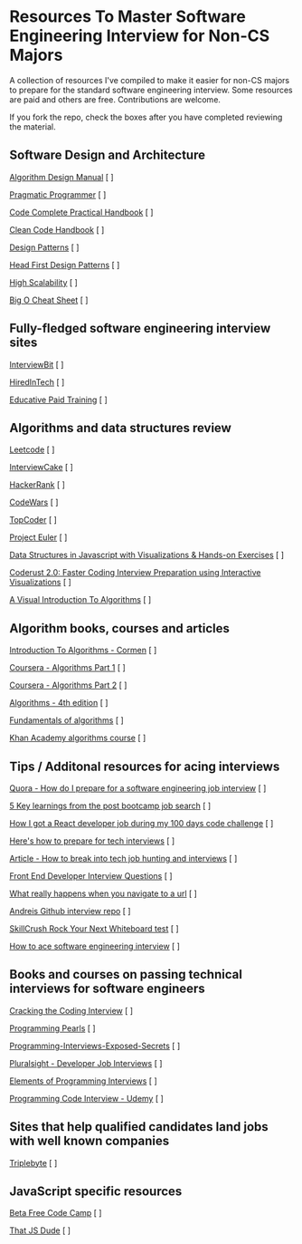 # Resources To Master Software Engineering Interview for Non-CS Majors

A collection of resources I've compiled to make it easier for non-CS majors to prepare for the standard software engineering interview. Some resources are paid and others are free. Contributions are welcome.

If you fork the repo, check the boxes after you have completed reviewing the material. 


## Software Design and Architecture 

[Algorithm Design Manual](https://www.amazon.com/Algorithm-Design-Manual-Steven-Skiena/dp/1848000693/ref=sr_1_1?s=books&ie=UTF8&qid=1501524776&sr=1-1&keywords=algorithm+design+manual) [ ]

[Pragmatic Programmer](https://www.amazon.com/Pragmatic-Programmer-Journeyman-Master/dp/020161622X/ref=sr_1_sc_1?s=books&ie=UTF8&qid=1501524762&sr=1-1-spell&keywords=pragmatti) [ ]

[Code Complete Practical Handbook](https://www.amazon.com/Code-Complete-Practical-Handbook-Construction/dp/0735619670/ref=sr_1_1?s=books&ie=UTF8&qid=1501524736&sr=1-1&keywords=code+complete) [ ]

[Clean Code Handbook](https://www.amazon.com/Clean-Code-Handbook-Software-Craftsmanship/dp/0132350882/ref=sr_1_1?ie=UTF8&qid=1501524706&sr=8-1&keywords=Clean-Code-Handbook-Software-Craftsmanship) [ ]

[Design Patterns](https://www.amazon.com/Design-Patterns-Elements-Reusable-Object-Oriented/dp/0201633612/ref=sr_1_1?s=books&ie=UTF8&qid=1501524802&sr=1-1&keywords=design+patterns) [ ]

[Head First Design Patterns](https://www.amazon.com/Head-First-Design-Patterns-Brain-Friendly/dp/0596007124/ref=sr_1_1?s=books&ie=UTF8&qid=1501524815&sr=1-1&keywords=head+first+design+patterns) [ ]

[High Scalability](http://highscalability.com/all-time-favorites/) [ ]
 
[Big O Cheat Sheet](http://bigocheatsheet.com/) [ ]


## Fully-fledged software engineering interview sites 

[InterviewBit](https://www.interviewbit.com) [ ]

[HiredInTech](https://www.hiredintech.com/) [ ]

[Educative Paid Training](https://www.educative.io/collection/5642554087309312/5679846214598656/experthelp) [ ]

## Algorithms and data structures review 

[Leetcode](https://leetcode.com/) [ ]

[InterviewCake](https://www.interviewcake.com/) [ ]

[HackerRank](https://www.hackerrank.com/) [ ]

[CodeWars](https://www.codewars.com/) [ ]

[TopCoder](https://www.topcoder.com/) [ ]

[Project Euler](https://projecteuler.net/archives) [ ]

[Data Structures in Javascript with Visualizations & Hands-on Exercises](https://www.educative.io/collection/10370001/160001) [ ]

[Coderust 2.0: Faster Coding Interview Preparation using Interactive Visualizations](https://www.educative.io/collection/5642554087309312/5679846214598656?authorName=Coderust) [ ]

[A Visual Introduction To Algorithms](https://www.educative.io/collection/10370001/760001?authorName=Educative) [ ]

## Algorithm books, courses and articles

[Introduction To Algorithms - Cormen](https://www.amazon.com/Introduction-Algorithms-3rd-MIT-Press/dp/0262033844/ref=sr_1_1?s=books&ie=UTF8&qid=1501524892&sr=1-1&keywords=introduction+to+algorithms) [ ]

[Coursera - Algorithms Part 1](https://www.coursera.org/learn/algorithms-part1) [ ]
 
[Coursera - Algorithms Part 2](https://www.coursera.org/learn/algorithms-part2) [ ]

[Algorithms - 4th edition](http://algs4.cs.princeton.edu/home/) [ ]

[Fundamentals of algorithms](http://www.geeksforgeeks.org/fundamentals-of-algorithms/) [ ]

[Khan Academy algorithms course](https://www.khanacademy.org/computing/computer-science/algorithms) [ ]


## Tips / Additonal resources for acing interviews 

[Quora - How do I prepare for a software engineering job interview](https://www.quora.com/How-do-I-prepare-for-a-software-engineering-job-interview) [ ]

[5 Key learnings from the post bootcamp job search](https://medium.freecodecamp.org/5-key-learnings-from-the-post-bootcamp-job-search-9a07468d2331) [ ]

[How I got a React developer job during my 100 days code challenge](https://medium.freecodecamp.org/got-a-react-developer-job-during-my-100dayscodechallenge-f455175d3776) [ ]

[Here's how to prepare for tech interviews](https://www.reddit.com/r/cscareerquestions/comments/1jov24/heres_how_to_prepare_for_tech_interviews/) [ ]

[Article - How to break into tech job hunting and interviews](https://haseebq.com/how-to-break-into-tech-job-hunting-and-interviews/) [ ]

[Front End Developer Interview Questions](https://github.com/h5bp/Front-end-Developer-Interview-Questions) [ ]

[What really happens when you navigate to a url](http://igoro.com/archive/what-really-happens-when-you-navigate-to-a-url/comment-page-3/) [ ]

[Andreis Github interview repo](https://github.com/andreis/interview) [ ]

[SkillCrush Rock Your Next Whiteboard test](https://skillcrush.com/2016/03/29/rock-your-next-whiteboard-test/) [ ]

[How to ace software engineering interview](https://interviewsteps.com/products/how-to-ace-the-software-engineering-interview) [ ]


## Books and courses on passing technical interviews for software engineers

[Cracking the Coding Interview](https://www.amazon.com/Cracking-Coding-Interview-Programming-Questions/dp/0984782850/ref=sr_1_1?ie=UTF8&qid=1501524591&sr=8-1&keywords=cracking+the+coding+interview) [ ]

[Programming Pearls](https://www.amazon.com/Programming-Pearls-2nd-Jon-Bentley/dp/0201657880/ref=sr_1_1?s=books&ie=UTF8&qid=1501524905&sr=1-1&keywords=programming+pearls) [ ]

[Programming-Interviews-Exposed-Secrets](https://www.amazon.com/Programming-Interviews-Exposed-Secrets-Landing/dp/1118261364/ref=sr_1_1?s=books&ie=UTF8&qid=1501524790&sr=1-1&keywords=programming+interviews+exposed) [ ]

[Pluralsight - Developer Job Interviews](https://app.pluralsight.com/courses/developer-job-interviews) [ ]

[Elements of Programming Interviews](https://www.amazon.com/Elements-Programming-Interviews-Insiders-Guide/dp/1479274836/ref=sr_1_4?s=books&ie=UTF8&qid=1501524835&sr=1-4&keywords=elements+of+programming+interviews) [ ]

[Programming Code Interview - Udemy](https://www.udemy.com/programming-code-interview/) [ ]


## Sites that help qualified candidates land jobs with well known companies

[Triplebyte](https://triplebyte.com/candidates) [ ]


## JavaScript specific resources

[Beta Free Code Camp](http://beta.freecodecamp.com/en/) [ ]

[That JS Dude](http://www.thatjsdude.com/) [ ]
